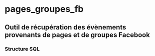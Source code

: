 # pages_groupes_fb
## Outil de récupération des évènements provenants de pages et de groupes Facebook

### Structure SQL


